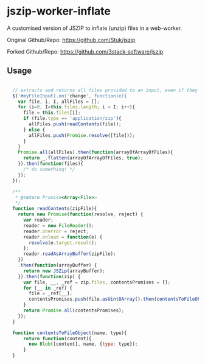 jszip-worker-inflate
=======================

A customised version of JSZIP to inflate (unzip) files in a web-worker.

Original Github/Repo: https://github.com/Stuk/jszip

Forked Github/Repo: https://github.com/3stack-software/jszip

Usage
-----------------------

```js

  // extracts and returns all files provided to an input, even if they are inside `.zip`'s
  $('#myFileInput).on('change', function(e){
    var file, i, I, allFiles = [];
    for (i=0, I=this.files.length; i < I; i++){
      file = this.files[i];
      if (file.type == 'application/zip'){
        allFiles.push(readContents(file));
      } else {
        allFiles.push(Promise.resolve([file]));
      }
    }
    Promise.all(allFiles).then(function(arrayOfArrayOfFiles){
      return _.flatten(arrayOfArrayOfFiles, true);
    }).then(function(files){
      /* do something! */
    });
  });

  /**
   * @return Promise<Array<File>>
   */
  function readContents(zipFile){
    return new Promise(function(resolve, reject) {
      var reader;
      reader = new FileReader();
      reader.onerror = reject;
      reader.onload = function(e) {
        resolve(e.target.result);
      };
      reader.readAsArrayBuffer(zipFile);
    })
    .then(function(arrayBuffer) {
      return new JSZip(arrayBuffer);
    }).then(function(zip) {
      var file, __, _ref = zip.files, contentsPromises = [];
      for (__ in _ref) {
        file = _ref[__];
        contentsPromises.push(file.asUint8Array().then(contentsToFileObject(file.name, file.type)));
      }
      return Promise.all(contentsPromises);
    });
  }

  function contentsToFileObject(name, type){
      return function(content){
        new Blob([content], name, {type: type});
      }
  }

```

